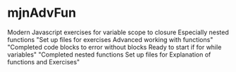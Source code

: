 # mjnAdvFun
Modern Javascript exercises for variable scope to closure Especially nested functions
"Set up files for exercises Advanced working with functions"
"Completed code blocks to error without blocks Ready to start if for while variables"
"Completed nested functions Set up files for Explanation of functions and Exercises"



